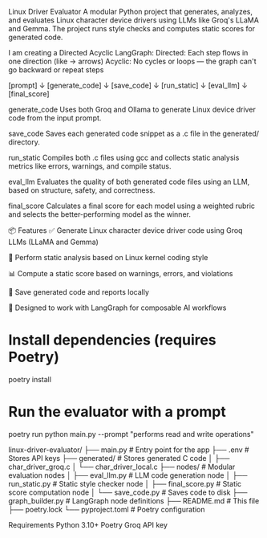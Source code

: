  Linux Driver Evaluator
A modular Python project that generates, analyzes, and evaluates Linux character device drivers using LLMs like Groq's LLaMA and Gemma. The project runs style checks and computes static scores for generated code.

I am creating a Directed Acyclic LangGraph:
Directed: Each step flows in one direction (like → arrows)
Acyclic: No cycles or loops — the graph can't go backward or repeat steps

[prompt] 
   ↓
[generate_code]
   ↓
[save_code]
   ↓
[run_static]
   ↓
[eval_llm]
   ↓
[final_score]

generate_code
Uses both Groq and Ollama to generate Linux device driver code from the input prompt.

save_code
Saves each generated code snippet as a .c file in the generated/ directory.

run_static
Compiles both .c files using gcc and collects static analysis metrics like errors, warnings, and compile status.

eval_llm
Evaluates the quality of both generated code files using an LLM, based on structure, safety, and correctness.

final_score
Calculates a final score for each model using a weighted rubric and selects the better-performing model as the winner.

📦 Features
✅ Generate Linux character device driver code using Groq LLMs (LLaMA and Gemma)

🧪 Perform static analysis based on Linux kernel coding style

📊 Compute a static score based on warnings, errors, and violations

📝 Save generated code and reports locally

🧠 Designed to work with LangGraph for composable AI workflows

# Install dependencies (requires Poetry)
poetry install

# Run the evaluator with a prompt
poetry run python main.py --prompt "performs read and write operations"

linux-driver-evaluator/
├── main.py              # Entry point for the app
├── .env                 # Stores API keys
├── generated/           # Stores generated C code
│   ├── char_driver_groq.c
│   └── char_driver_local.c
├── nodes/               # Modular evaluation nodes
│   ├── eval_llm.py      # LLM code generation node
│   ├── run_static.py    # Static style checker node
│   ├── final_score.py   # Static score computation node
│   └── save_code.py     # Saves code to disk
├── graph_builder.py     # LangGraph node definitions
├── README.md            # This file
├── poetry.lock
└── pyproject.toml       # Poetry configuration

Requirements
Python 3.10+
Poetry
Groq API key

